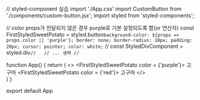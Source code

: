 // styled-component 실습
import './App.css'
import CustomButton from './components/custom-button.jsx';
import styled from 'styled-components';

// color props가 전달되지 않은 경우 purple로 기본 설정되도록 함(or 연산자)
const FirstStyledSweetPotato = styled.button`
    background-color: ${props => props.color || 'purple'};
    border: none;
    border-radius: 10px;
    padding: 20px;
    cursor: pointer;
    color: white;
`
// const StyledDivComponent = styled.div`
//   // ... 생략
// `

function App() {
  return (
    <>
      <CustomButton/>
      <FirstStyledSweetPotato color = {'purple'}>
          고구마
      </FirstStyledSweetPotato>
      <FirstStyledSweetPotato color = {'red'}>
          고구마
      </FirstStyledSweetPotato>
    </>    
  )
}

export default App